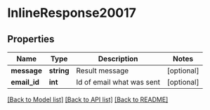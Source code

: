 # InlineResponse20017

## Properties
Name | Type | Description | Notes
------------ | ------------- | ------------- | -------------
**message** | **string** | Result message | [optional] 
**email_id** | **int** | Id of email what was sent | [optional] 

[[Back to Model list]](../README.md#documentation-for-models) [[Back to API list]](../README.md#documentation-for-api-endpoints) [[Back to README]](../README.md)

